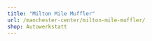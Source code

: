 ```yaml
---
title: "Milton Mile Muffler"
url: /manchester-center/milton-mile-muffler/
shop: Autowerkstatt
---
```

